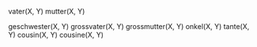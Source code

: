 vater(X, Y)
mutter(X, Y)

geschwester(X, Y)
grossvater(X, Y)
grossmutter(X, Y)
onkel(X, Y)
tante(X, Y)
cousin(X, Y)
cousine(X, Y)
